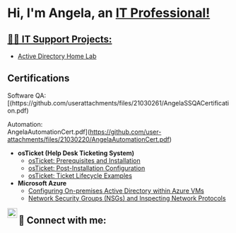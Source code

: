 <h1>Hi, I'm Angela, an <a href="www.linkedin.com/in/angelasharif"> IT Professional! </h1>

<h2>👨‍💻 IT Support Projects:</h2>

  - [Active Directory Home Lab](https://github.com/composedac)
    
<h2> Certifications </h2>
Software QA: [(https://github.com/userattachments/files/21030261/AngelaSSQACertification.pdf)


Automation:
<br>AngelaAutomationCert.pdf](https://github.com/user-attachments/files/21030220/AngelaAutomationCert.pdf)</br>

- <b>osTicket (Help Desk Ticketing System)</b>
  - [osTicket: Prerequisites and Installation](https://github.com/composedac/osticket-prereqs)
  - [osTicket: Post-Installation Configuration](https://github.com/composedac/post-install-config)
  - [osTicket: Ticket Lifecycle Examples](https://github.com/composedac/ticket-lifecycle)
- <b>Microsoft Azure</b>
  - [Configuring On-premises Active Directory within Azure VMs](https://github.com/composedac/configure-ad)
  - [Network Security Groups (NSGs) and Inspecting Network Protocols](https://github.com/composedac/azure-network-protocols)


[<img align="left" alt="Josh | LinkedIn" width="22px" src="https://cdn.jsdelivr.net/npm/simple-icons@v3/icons/linkedin.svg" />][linkedin]

[linkedin]: www.linkedin.com/in/angelasharif

<h2> 🤳 Connect with me:</h2>





<!--
**joshmadakor1/joshmadakor1** is a ✨ _special_ ✨ repository because its `README.md` (this file) appears on your GitHub profile.

Here are some ideas to get you started:

- 🔭 I’m currently working on ...
- 🌱 I’m currently learning ...
- 👯 I’m looking to collaborate on ...
- 🤔 I’m looking for help with ...
- 💬 Ask me about ...
- 📫 How to reach me: ...
- 😄 Pronouns: ...
- ⚡ Fun fact: ...
-->
